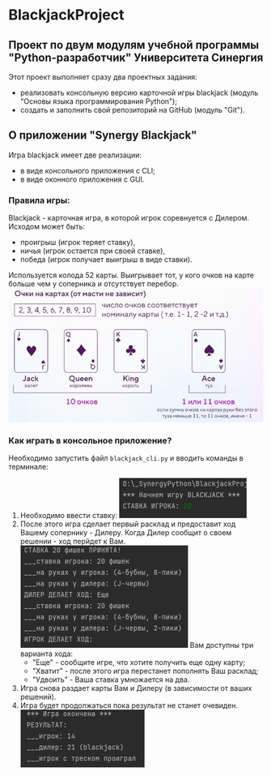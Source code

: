 # BlackjackProject

## Проект по двум модулям учебной программы "Python-разработчик" Университета Синергия

Этот проект выполняет сразу два проектных задания:
- реализовать консольную версию карточной игры blackjack (модуль "Основы языка программирования Python");
- создать и заполнить свой репозиторий на GitHub (модуль "Git").

## О приложении "Synergy Blackjack"

Игра blackjack имеет две реализации:
- в виде консольного приложения с CLI;
- в виде оконного приложения с GUI.

### Правила игры:

Blackjack - карточная игра, в которой игрок соревнуется с Дилером.
Исходом может быть:
- проигрыш (игрок теряет ставку),
- ничья (игрок остается при своей ставке),
- победа (игрок получает выигрыш в виде ставки).

Используется колода 52 карты. Выигрывает тот, у кого очков на карте больше чем у соперника и отсутствует перебор.
![Очки](\README_img\ochki.jpg)

### Как играть в консольное приложение?

Необходимо запустить файл `blackjack_cli.py` и вводить команды в терминале:
1. Необходимо ввести ставку:
![Ставка](/README_img/stavka.jpg)
2. После этого игра сделает первый расклад и предоставит ход Вашему сопернику - Дилеру. Когда Дилер сообщит о своем решении - ход перйдет к Вам.
![Ход](\README_img\first_hod.jpg)
Вам доступны три варианта хода:
   - "Еще" - сообщите игре, что хотите получить еще одну карту;
   - "Хватит" - после этого игра перестанет пополнять Ваш расклад;
   - "Удвоить" - Ваша ставка умножается на два.
3. Игра снова раздает карты Вам и Дилеру (в зависимости от ваших решений).
4. Игра будет продолжаться пока результат не станет очевиден.
![Конец игры](\README_img\end_game.jpg)

